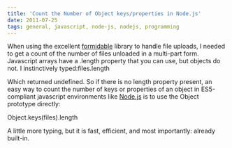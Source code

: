 ```yaml
---
title: 'Count the Number of Object keys/properties in Node.js'
date: 2011-07-25
tags: general, javascript, node-js, nodejs, programming
---
```


When using the excellent 
[formidable](https://github.com/felixge/node-formidable) library to handle file uploads, I needed to get a count of the number of files unloaded in a multi-part form. Javascript arrays have a 
.length property that you can use, but objects do not. I instinctively typed:files.length

Which returned 
undefined. So if there is no length property present, an easy way to count the number of keys or properties of an object in ES5-compliant javascript environments like 
[Node.js](http://nodejs.org) is to use the Object prototype directly:


Object.keys(files).length

A little more typing, but it is fast, efficient, and most importantly: already built-in.